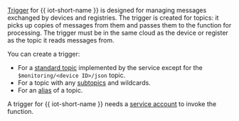 [Trigger](../../functions/concepts/trigger/index.md) for {{ iot-short-name }} is designed for managing messages exchanged by devices and registries. The trigger is created for topics: it picks up copies of messages from them and passes them to the function for processing. The trigger must be in the same cloud as the device or register as the topic it reads messages from.

You can create a trigger:

* For a [standard topic](../../iot-core/concepts/topic/index.md) implemented by the service except for the `$monitoring/<device ID>/json` topic.
* For a topic with any [subtopics](../../iot-core/concepts/topic/subtopic.md) and wildcards.
* For an [alias](../../iot-core/concepts/topic/usage.md#aliases) of a topic.

A trigger for {{ iot-short-name }} needs a [service account](../../iam/concepts/users/service-accounts.md) to invoke the function.

